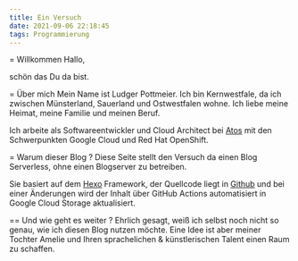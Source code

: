 ```yaml
---
title: Ein Versuch
date: 2021-09-06 22:18:45
tags: Programmierung
---
```


= Willkommen
Hallo,

schön das Du da bist.

= Über mich
Mein  Name ist Ludger Pottmeier. Ich bin Kernwestfale, da ich zwischen Münsterland, Sauerland und Ostwestfalen
wohne. Ich liebe meine Heimat, meine Familie und meinen Beruf.

Ich arbeite als Softwareentwickler und Cloud Architect bei [Atos](https://atos.net/de/deutschland) mit den Schwerpunkten Google Cloud und Red Hat OpenShift. 

= Warum dieser Blog ?
Diese Seite stellt den Versuch da einen Blog Serverless, ohne einen Blogserver zu betreiben.

Sie basiert auf dem [Hexo](https://hexo.io/) Framework, der Quellcode liegt in [Github](https://github.com) und bei einer Änderungen wird der Inhalt über GitHub Actions automatisiert in Google Cloud Storage aktualisiert.


== Und wie geht es weiter ?
Ehrlich gesagt, weiß ich selbst noch nicht so genau, wie ich diesen Blog nutzen möchte.
Eine Idee ist aber meiner Tochter Amelie und Ihren sprachelichen & künstlerischen Talent einen Raum zu schaffen.
 



